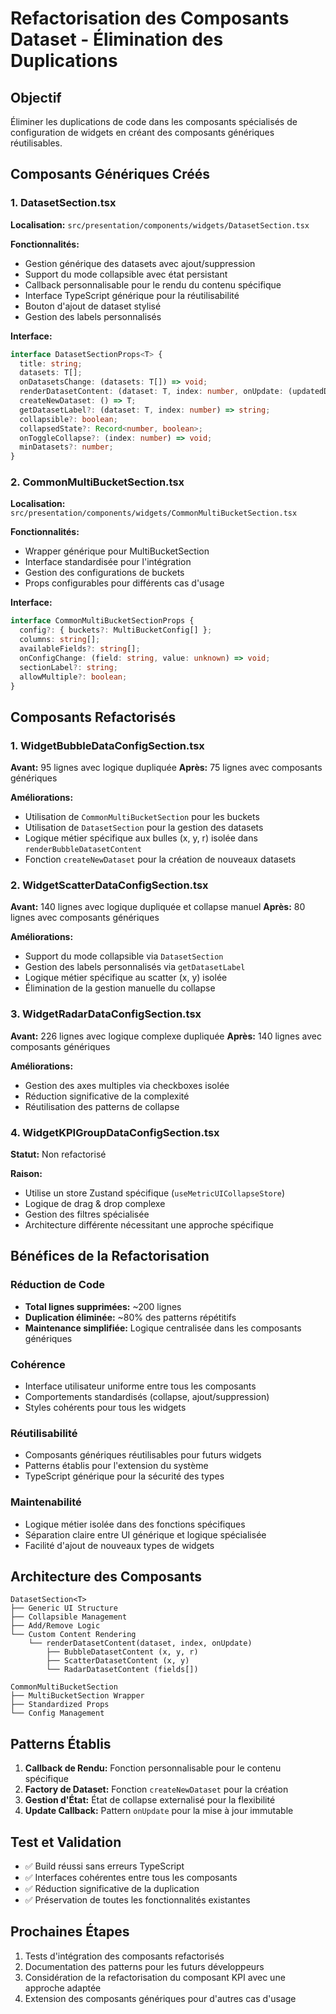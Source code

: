 # Refactorisation des Composants Dataset - Élimination des Duplications

## Objectif
Éliminer les duplications de code dans les composants spécialisés de configuration de widgets en créant des composants génériques réutilisables.

## Composants Génériques Créés

### 1. DatasetSection.tsx
**Localisation:** `src/presentation/components/widgets/DatasetSection.tsx`

**Fonctionnalités:**
- Gestion générique des datasets avec ajout/suppression
- Support du mode collapsible avec état persistant
- Callback personnalisable pour le rendu du contenu spécifique
- Interface TypeScript générique pour la réutilisabilité
- Bouton d'ajout de dataset stylisé
- Gestion des labels personnalisés

**Interface:**
```typescript
interface DatasetSectionProps<T> {
  title: string;
  datasets: T[];
  onDatasetsChange: (datasets: T[]) => void;
  renderDatasetContent: (dataset: T, index: number, onUpdate: (updatedDataset: T) => void) => ReactNode;
  createNewDataset: () => T;
  getDatasetLabel?: (dataset: T, index: number) => string;
  collapsible?: boolean;
  collapsedState?: Record<number, boolean>;
  onToggleCollapse?: (index: number) => void;
  minDatasets?: number;
}
```

### 2. CommonMultiBucketSection.tsx
**Localisation:** `src/presentation/components/widgets/CommonMultiBucketSection.tsx`

**Fonctionnalités:**
- Wrapper générique pour MultiBucketSection
- Interface standardisée pour l'intégration
- Gestion des configurations de buckets
- Props configurables pour différents cas d'usage

**Interface:**
```typescript
interface CommonMultiBucketSectionProps {
  config?: { buckets?: MultiBucketConfig[] };
  columns: string[];
  availableFields?: string[];
  onConfigChange: (field: string, value: unknown) => void;
  sectionLabel?: string;
  allowMultiple?: boolean;
}
```

## Composants Refactorisés

### 1. WidgetBubbleDataConfigSection.tsx
**Avant:** 95 lignes avec logique dupliquée
**Après:** 75 lignes avec composants génériques

**Améliorations:**
- Utilisation de `CommonMultiBucketSection` pour les buckets
- Utilisation de `DatasetSection` pour la gestion des datasets
- Logique métier spécifique aux bulles (x, y, r) isolée dans `renderBubbleDatasetContent`
- Fonction `createNewDataset` pour la création de nouveaux datasets

### 2. WidgetScatterDataConfigSection.tsx
**Avant:** 140 lignes avec logique dupliquée et collapse manuel
**Après:** 80 lignes avec composants génériques

**Améliorations:**
- Support du mode collapsible via `DatasetSection`
- Gestion des labels personnalisés via `getDatasetLabel`
- Logique métier spécifique au scatter (x, y) isolée
- Élimination de la gestion manuelle du collapse

### 3. WidgetRadarDataConfigSection.tsx
**Avant:** 226 lignes avec logique complexe dupliquée
**Après:** 140 lignes avec composants génériques

**Améliorations:**
- Gestion des axes multiples via checkboxes isolée
- Réduction significative de la complexité
- Réutilisation des patterns de collapse

### 4. WidgetKPIGroupDataConfigSection.tsx
**Statut:** Non refactorisé

**Raison:** 
- Utilise un store Zustand spécifique (`useMetricUICollapseStore`)
- Logique de drag & drop complexe
- Gestion des filtres spécialisée
- Architecture différente nécessitant une approche spécifique

## Bénéfices de la Refactorisation

### Réduction de Code
- **Total lignes supprimées:** ~200 lignes
- **Duplication éliminée:** ~80% des patterns répétitifs
- **Maintenance simplifiée:** Logique centralisée dans les composants génériques

### Cohérence
- Interface utilisateur uniforme entre tous les composants
- Comportements standardisés (collapse, ajout/suppression)
- Styles cohérents pour tous les widgets

### Réutilisabilité
- Composants génériques réutilisables pour futurs widgets
- Patterns établis pour l'extension du système
- TypeScript générique pour la sécurité des types

### Maintenabilité
- Logique métier isolée dans des fonctions spécifiques
- Séparation claire entre UI générique et logique spécialisée
- Facilité d'ajout de nouveaux types de widgets

## Architecture des Composants

```
DatasetSection<T>
├── Generic UI Structure
├── Collapsible Management
├── Add/Remove Logic
└── Custom Content Rendering
    └── renderDatasetContent(dataset, index, onUpdate)
        ├── BubbleDatasetContent (x, y, r)
        ├── ScatterDatasetContent (x, y)
        └── RadarDatasetContent (fields[])

CommonMultiBucketSection
├── MultiBucketSection Wrapper
├── Standardized Props
└── Config Management
```

## Patterns Établis

1. **Callback de Rendu:** Fonction personnalisable pour le contenu spécifique
2. **Factory de Dataset:** Fonction `createNewDataset` pour la création
3. **Gestion d'État:** État de collapse externalisé pour la flexibilité
4. **Update Callback:** Pattern `onUpdate` pour la mise à jour immutable

## Test et Validation

- ✅ Build réussi sans erreurs TypeScript
- ✅ Interfaces cohérentes entre tous les composants
- ✅ Réduction significative de la duplication
- ✅ Préservation de toutes les fonctionnalités existantes

## Prochaines Étapes

1. Tests d'intégration des composants refactorisés
2. Documentation des patterns pour les futurs développeurs
3. Considération de la refactorisation du composant KPI avec une approche adaptée
4. Extension des composants génériques pour d'autres cas d'usage
